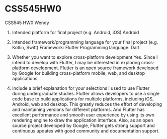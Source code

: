 # CSS545HW0
CSS545 HW0 Wendy
1. Intended platform for final project (e.g. Android, iOS)
   Android

2. Intended framework/programming language for your final project (e.g. Kotlin, Swift)
   Framework: Flutter Programming language: Dart
   
3. Whether you want to explore cross-platform development
   Yes. Since I intend to develop with Flutter, I may be interested in exploring cross-platform development. Flutter is an open source framework developed by Google for building cross-platform mobile, web, and desktop applications.
   
4. Include a brief explanation for your selections
   I used to use Flutter during undergraduate studies. Flutter allows developers to use a single code base to build applications for multiple platforms, including iOS, Android, web and desktop. This greatly reduces the effort of developing and maintaining versions for different platforms.
   And Flutter has excellent performance and smooth user experience by using its own rendering engine to draw the application interface.
   Also, as an open source project developed by Google, Flutter gets strong support and continuous updates with good community and documentation support.
